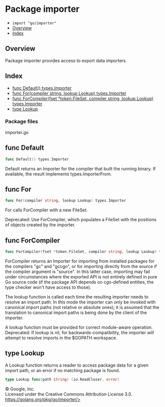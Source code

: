 Package importer
================

-   `import "go/importer"`
-   [Overview](#pkg-overview)
-   [Index](#pkg-index)

Overview 
--------

Package importer provides access to export data importers.

Index 
-----

-   [func Default() types.Importer](#Default)
-   [func For(compiler string, lookup Lookup) types.Importer](#For)
-   [func ForCompiler(fset \*token.FileSet, compiler string, lookup
    Lookup) types.Importer](#ForCompiler)
-   [type Lookup](#Lookup)

### Package files

importer.go

func Default 
-------------------------------------------

```go
func Default() types.Importer
```

Default returns an Importer for the compiler that built the running
binary. If available, the result implements types.ImporterFrom.

func For 
---------------------------------------

```go
func For(compiler string, lookup Lookup) types.Importer
```

For calls ForCompiler with a new FileSet.

Deprecated: Use ForCompiler, which populates a FileSet with the
positions of objects created by the importer.

func ForCompiler 
-------------------------------------------------

```go
func ForCompiler(fset *token.FileSet, compiler string, lookup Lookup) types.Importer
```

ForCompiler returns an Importer for importing from installed packages
for the compilers \"gc\" and \"gccgo\", or for importing directly from
the source if the compiler argument is \"source\". In this latter case,
importing may fail under circumstances where the exported API is not
entirely defined in pure Go source code (if the package API depends on
cgo-defined entities, the type checker won\'t have access to those).

The lookup function is called each time the resulting importer needs to
resolve an import path. In this mode the importer can only be invoked
with canonical import paths (not relative or absolute ones); it is
assumed that the translation to canonical import paths is being done by
the client of the importer.

A lookup function must be provided for correct module-aware operation.
Deprecated: If lookup is nil, for backwards-compatibility, the importer
will attempt to resolve imports in the \$GOPATH workspace.

type Lookup 
------------------------------------------

A Lookup function returns a reader to access package data for a given
import path, or an error if no matching package is found.

```go
type Lookup func(path string) (io.ReadCloser, error)
```

 
© Google, Inc.\
Licensed under the Creative Commons Attribution License 3.0.\
https://golang.org/pkg/go/importer/>

